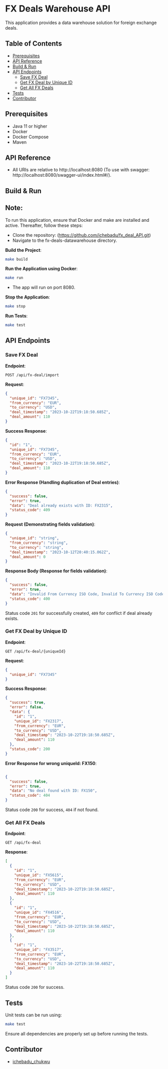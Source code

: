 # FX Deals Warehouse API

This application provides a data warehouse solution for foreign exchange deals.

## Table of Contents
- [Prerequisites](#prerequisites)
- [API Reference](#api-reference)
- [Build & Run](#build--run)
- [API Endpoints](#api-endpoints)
    - [Save FX Deal](#save-fx-deal)
    - [Get FX Deal by Unique ID](#get-fx-deal-by-unique-id)
    - [Get All FX Deals](#get-all-fx-deals)
- [Tests](#tests)
- [Contributor](#contributor)

## Prerequisites

- Java 11 or higher
- Docker
- Docker Compose
- Maven

## API Reference
- All URIs are relative to http://localhost:8080 (To use with swagger: http://localhost:8080/swagger-ui/index.html#/).


## Build & Run

## Note:
To run this application, ensure that Docker and make are installed and active. Thereafter, follow these steps:

- Clone the repository: (https://github.com/ichebadu/fx_deal_API.git)
- Navigate to the fx-deals-datawarehouse directory.

**Build the Project**:

```bash
make build
```

**Run the Application using Docker**:

```bash
make run
```
- The app will run on port 8080.

**Stop the Application**:

```bash
make stop
```

**Run Tests**:

```bash
make test
```

## API Endpoints

### Save FX Deal

**Endpoint**:

```http
POST /api/fx-deal/import
```

**Request**:

```json
{
  "unique_id": "FX7345",
  "from_currency": "EUR",
  "to_currency": "USD",
  "deal_timestamp": "2023-10-22T19:18:50.685Z",
  "deal_amount": 110
}
```

**Success Response**:

```json
{
  "id": "1",
  "unique_id": "FX7345",
  "from_currency": "EUR",
  "to_currency": "USD",
  "deal_timestamp": "2023-10-22T19:18:50.685Z",
  "deal_amount": 110
}
```

**Error Response (Handling duplication of Deal entries)**:

```json
{
  "success": false,
  "error": true,
  "data": "Deal already exists with ID: FX2315",
  "status_code": 409
}
```

**Request (Demonstrating fields validation)**:

```json
{
  "unique_id": "string",
  "from_currency": "string",
  "to_currency": "string",
  "deal_timestamp": "2023-10-12T20:40:15.062Z",
  "deal_amount": 0
}
```

**Response Body (Response for fields validation)**:

```json
{
  "success": false,
  "error": true,
  "data": "Invalid From Currency ISO Code, Invalid To Currency ISO Code, Invalid deal amount",
  "status_code": 400
}
```

Status code `201` for successfully created, `409` for conflict if deal already exists.

### Get FX Deal by Unique ID

**Endpoint**:

```http
GET /api/fx-deal/{uniqueId}
```

**Request**:

```json
{
  "unique_id": "FX7345"
}
```
**Success Response**:

```json
{
  "success": true,
  "error": false,
  "data": {
    "id": "1",
    "unique_id": "FX2317",
    "from_currency": "EUR",
    "to_currency": "USD",
    "deal_timestamp": "2023-10-22T19:18:50.685Z",
    "deal_amount": 110
  },
  "status_code": 200
}
```

**Error Response for wrong uniqueId: FX150**:

```json

{
  "success": false,
  "error": true,
  "data": "No deal found with ID: FX150",
  "status_code": 404
}

```


Status code `200` for success, `404` if not found.

### Get All FX Deals

**Endpoint**:

```http
GET /api/fx-deal
```

**Response**:

```json
[
  {
    "id": "1",
    "unique_id": "FX5615",
    "from_currency": "EUR",
    "to_currency": "USD",
    "deal_timestamp": "2023-10-22T19:18:50.685Z",
    "deal_amount": 110
  },
  {
    "id": "1",
    "unique_id": "FX4516",
    "from_currency": "EUR",
    "to_currency": "USD",
    "deal_timestamp": "2023-10-22T19:18:50.685Z",
    "deal_amount": 110
  },
  {
    "id": "1",
    "unique_id": "FX3517",
    "from_currency": "EUR",
    "to_currency": "USD",
    "deal_timestamp": "2023-10-22T19:18:50.685Z",
    "deal_amount": 110
  }
]
```


Status code `200` for success.

## Tests

Unit tests can be run using:

```bash
make test
```

Ensure all dependencies are properly set up before running the tests.

## Contributor

- [ichebadu_chukwu](https://www.linkedin.com/in/ichebadu-chukwu-6a4456109/)

